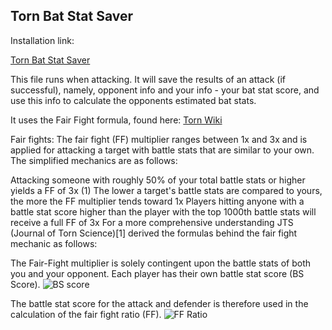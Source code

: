 ## Torn Bat Stat Saver

Installation link:

[Torn Bat Stat Saver](	https://github.com/edlau2/Tampermonkey/raw/master/BatStatSaver/Torn%20Bat%20Stat%20Saver.user.js)

This file runs when attacking. It will save the results of an attack (if successful), namely, opponent info and your info - your bat stat score, and use this info to calculate the opponents estimated bat stats.

It uses the Fair Fight formula, found here: [Torn Wiki](https://wiki.torn.com/wiki/Chain)

Fair fights:
The fair fight (FF) multiplier ranges between 1x and 3x and is applied for attacking a target with battle stats that are similar to your own. The simplified mechanics are as follows:

Attacking someone with roughly 50% of your total battle stats or higher yields a FF of 3x (1)
The lower a target's battle stats are compared to yours, the more the FF multiplier tends toward 1x
Players hitting anyone with a battle stat score higher than the player with the top 1000th battle stats will receive a full FF of 3x
For a more comprehensive understanding JTS (Journal of Torn Science)[1] derived the formulas behind the fair fight mechanic as follows:

The Fair-Fight multiplier is solely contingent upon the battle stats of both you and your opponent. Each player has their own battle stat score (BS Score).
![BS score](https://github.com/edlau2/Tampermonkey/blob/master/BatStatSaver/BatStatScoreFormula.jpeg)

The battle stat score for the attack and defender is therefore used in the calculation of the fair fight ratio (FF).
![FF Ratio](https://github.com/edlau2/Tampermonkey/blob/master/BatStatSaver/FairFightFormula.jpeg)
